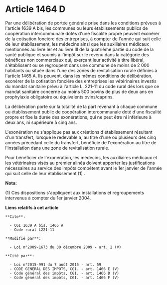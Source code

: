 # Article 1464 D

Par une délibération de portée générale prise dans les conditions prévues à l'article 1639 A bis, les communes ou leurs
établissements publics de coopération intercommunale dotés d'une fiscalité propre peuvent exonérer de la cotisation foncière
des entreprises, à compter de l'année qui suit celle de leur établissement, les médecins ainsi que les auxiliaires médicaux
mentionnés au livre Ier et au livre III de la quatrième partie du code de la santé publique et soumis à l'impôt sur le revenu
dans la catégorie des bénéfices non commerciaux qui, exerçant leur activité à titre libéral, s'établissent ou se regroupent
dans une commune de moins de 2 000 habitants ou située dans l'une des zones de revitalisation rurale définies à l'article
1465 A. Ils peuvent, dans les mêmes conditions de délibération, exonérer de la cotisation foncière des entreprises les
vétérinaires investis du mandat sanitaire prévu à l'article L. 221-11 du code rural dès lors que ce mandat sanitaire concerne
au moins 500 bovins de plus de deux ans en prophylaxie obligatoire ou équivalents ovins/caprins.

La délibération porte sur la totalité de la part revenant à chaque commune ou établissement public de coopération
intercommunale doté d'une fiscalité propre et fixe la durée des exonérations, qui ne peut être ni inférieure à deux ans, ni
supérieure à cinq ans. 

L'exonération ne s'applique pas aux créations d'établissement résultant d'un transfert, lorsque le redevable a, au titre
d'une ou plusieurs des cinq années précédant celle du transfert, bénéficié de l'exonération au titre de l'installation dans
une zone de revitalisation rurale.

Pour bénéficier de l'exonération, les médecins, les auxiliaires médicaux et les vétérinaires visés au premier alinéa doivent
apporter les justifications nécessaires au service des impôts compétent avant le 1er janvier de l'année qui suit celle de
leur établissement (1) .

**Nota:**

(1) Ces dispositions s'appliquent aux installations et regroupements intervenus à compter du 1er janvier 2004.

**Liens relatifs à cet article**

	**Cite**:

	  - CGI 1639 A bis, 1465 A
	  - Code rural L221-11

	**Modifié par**:

	  - Loi n°2009-1673 du 30 décembre 2009 - art. 2 (V)

	**Cité par**:

	  - Loi n°2015-991 du 7 août 2015 - art. 59
	  - CODE GENERAL DES IMPOTS, CGI. - art. 1466 E (V)
	  - Code général des impôts, CGI. - art. 1466 D (V)
	  - Code général des impôts, CGI. - art. 1466 F (V)
